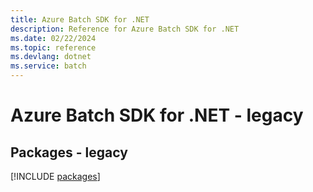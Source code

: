 ```yaml
---
title: Azure Batch SDK for .NET
description: Reference for Azure Batch SDK for .NET
ms.date: 02/22/2024
ms.topic: reference
ms.devlang: dotnet
ms.service: batch
---
```

# Azure Batch SDK for .NET - legacy
## Packages - legacy
[!INCLUDE [packages](batch-index.md)]